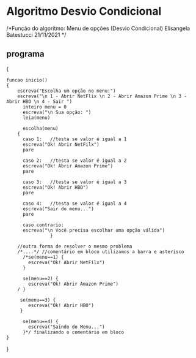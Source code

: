 # Algoritmo Desvio Condicional

/*Função do algoritmo: Menu de opções (Desvio Condicional)
Elisangela Batestucci
21/11/2021 */

## programa

{
	

	funcao inicio()
	{
		escreva("Escolha um opção no menu:")
		escreva("\n 1 - Abrir NetFlix \n 2 - Abrir Amazon Prime \n 3 - Abrir HBO \n 4 - Sair ")
	      inteiro menu = 0
	      escreva("\n Sua opção: ")
	      leia(menu)
	
	      escolha(menu)
		{
	      caso 1:	//testa se valor é igual a 1
	      escreva("Ok! Abrir NetFilx")
	      pare
	
	      caso 2:	//testa se valor é igual a 2
	      escreva("Ok! Abrir Amazon Prime")
	      pare
	
	      caso 3:	//testa se valor é igual a 3
	      escreva("Ok! Abrir HBO")
	      pare
	
	      caso 4:	//testa se valor é igual a 4
	      escreva("Sair do menu...")
	      pare
	
	      caso contrario:
	      escreva("\n Você precisa escolhar uma opção válida")
	                }
	                
		//outra forma de resolver o mesmo problema
		/*....*/ //comentário em bloco utilizamos a barra e asterisco 
	      /*se(menu==1) {
	      	escreva("Ok! Abrir NetFilx")
	      }
	
	      se(menu==2) {
	      	escreva("Ok! Abrir Amazon Prime")
	    / }
	
	     se(menu==3) {
	      	escreva("Ok! Abrir HBO")
	     }
	
	      se(menu==4) {
	      	escreva("Saindo do Menu...")
	      }*/ finalizando o comentário em bloco
	}
}